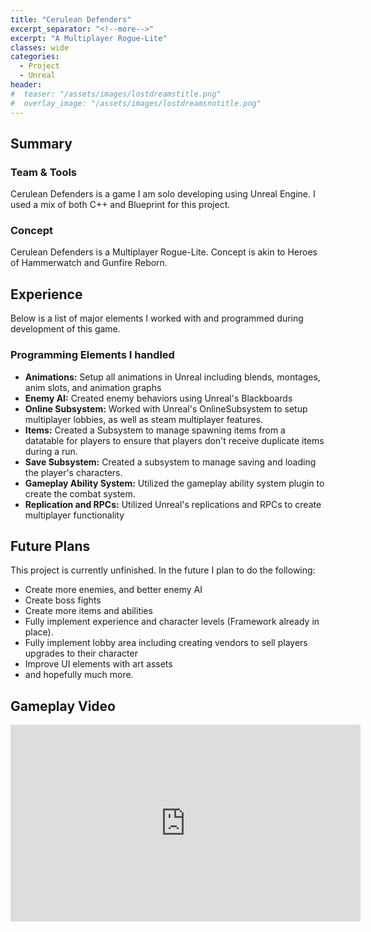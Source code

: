 ```yaml
---
title: "Cerulean Defenders"
excerpt_separator: "<!--more-->"
excerpt: "A Multiplayer Rogue-Lite"
classes: wide
categories:
  - Project
  - Unreal
header:
#  teaser: "/assets/images/lostdreamstitle.png"
#  overlay_image: "/assets/images/lostdreamsnotitle.png"
---
```

<h2>Summary</h2>
<h3>Team & Tools</h3>
<p>
Cerulean Defenders is a game I am solo developing using Unreal Engine. I used a mix of both C++ and Blueprint for this project.
</p>

<h3>Concept</h3>
<p>
Cerulean Defenders is a Multiplayer Rogue-Lite. Concept is akin to Heroes of Hammerwatch and Gunfire Reborn. 
</p>


<h2>Experience</h2>
<p> Below is a list of major elements I worked with and programmed during development of this game.
<h3>Programming Elements I handled</h3> 
<ul>
<li><b>Animations:</b> Setup all animations in Unreal including blends, montages, anim slots, and animation graphs</li>
<li><b>Enemy AI:</b> Created enemy behaviors using Unreal's Blackboards </li>
<li><b>Online Subsystem:</b> Worked with Unreal's OnlineSubsystem to setup multiplayer lobbies, as well as steam multiplayer features.</li>
<li><b>Items:</b> Created a Subsystem to manage spawning items from a datatable for players to ensure that players don't receive duplicate items during a run.</li>
<li><b>Save Subsystem:</b> Created a subsystem to manage saving and loading the player's characters.</li>
<li><b>Gameplay Ability System:</b> Utilized the gameplay ability system plugin to create the combat system.</li>
<li><b>Replication and RPCs:</b> Utilized Unreal's replications and RPCs to create multiplayer functionality</li> 
</ul>

<h2>Future Plans</h2>
<p>
This project is currently unfinished. In the future I plan to do the following:
</p>
<ul>
<li>Create more enemies, and better enemy AI</li>
<li>Create boss fights</li>
<li>Create more items and abilities</li>
<li>Fully implement experience and character levels (Framework already in place).</li>
<li>Fully implement lobby area including creating vendors to sell players upgrades to their character</li>
<li>Improve UI elements with art assets</li>
<li>and hopefully much more.</li>
</ul>

<h2>Gameplay Video</h2>
<iframe width="560" height="315" src="https://www.youtube.com/embed/iftzmX_Rqp8" title="YouTube video player" frameborder="0" allow="accelerometer; autoplay; clipboard-write; encrypted-media; gyroscope; picture-in-picture" allowfullscreen></iframe>
